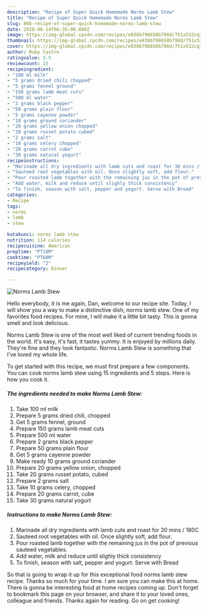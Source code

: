 ```yaml
---
description: "Recipe of Super Quick Homemade Norms Lamb Stew"
title: "Recipe of Super Quick Homemade Norms Lamb Stew"
slug: 866-recipe-of-super-quick-homemade-norms-lamb-stew
date: 2020-06-14T06:35:00.608Z
image: https://img-global.cpcdn.com/recipes/e838b798650b798d/751x532cq70/norms-lamb-stew-recipe-main-photo.jpg
thumbnail: https://img-global.cpcdn.com/recipes/e838b798650b798d/751x532cq70/norms-lamb-stew-recipe-main-photo.jpg
cover: https://img-global.cpcdn.com/recipes/e838b798650b798d/751x532cq70/norms-lamb-stew-recipe-main-photo.jpg
author: Ruby Castro
ratingvalue: 3.5
reviewcount: 15
recipeingredient:
- "100 ml milk"
- "5 grams dried chili chopped"
- "5 grams fennel ground"
- "150 grams lamb meat cuts"
- "500 ml water"
- "2 grams black pepper"
- "50 grams plain flour"
- "5 grams cayenne powder"
- "10 grams ground coriander"
- "20 grams yellow onion chopped"
- "20 grams russet potato cubed"
- "2 grams salt"
- "10 grams celery chopped"
- "20 grams carrot cube"
- "30 grams natural yogurt"
recipeinstructions:
- "Marinade all dry ingredients with lamb cuts and roast for 30 mins / 180C"
- "Sauteed root vegetables with oil. Once slightly soft, add flour."
- "Pour roasted lamb together with the remaining jus in the pot of previous sauteed vegetables."
- "Add water, milk and reduce until slighly thick consistency"
- "To finish, season with salt, pepper and yogurt. Serve with Bread"
categories:
- Recipe
tags:
- norms
- lamb
- stew

katakunci: norms lamb stew 
nutrition: 114 calories
recipecuisine: American
preptime: "PT18M"
cooktime: "PT60M"
recipeyield: "2"
recipecategory: Dinner

---
```



![Norms Lamb Stew](https://img-global.cpcdn.com/recipes/e838b798650b798d/751x532cq70/norms-lamb-stew-recipe-main-photo.jpg)

Hello everybody, it is me again, Dan, welcome to our recipe site. Today, I will show you a way to make a distinctive dish, norms lamb stew. One of my favorites food recipes. For mine, I will make it a little bit tasty. This is gonna smell and look delicious.

Norms Lamb Stew is one of the most well liked of current trending foods in the world. It's easy, it's fast, it tastes yummy. It is enjoyed by millions daily. They're fine and they look fantastic. Norms Lamb Stew is something that I've loved my whole life.




To get started with this recipe, we must first prepare a few components. You can cook norms lamb stew using 15 ingredients and 5 steps. Here is how you cook it.

<!--inarticleads1-->

##### The ingredients needed to make Norms Lamb Stew:

1. Take 100 ml milk
1. Prepare 5 grams dried chili, chopped
1. Get 5 grams fennel, ground
1. Prepare 150 grams lamb meat cuts
1. Prepare 500 ml water
1. Prepare 2 grams black pepper
1. Prepare 50 grams plain flour
1. Get 5 grams cayenne powder
1. Make ready 10 grams ground coriander
1. Prepare 20 grams yellow onion, chopped
1. Take 20 grams russet potato, cubed
1. Prepare 2 grams salt
1. Take 10 grams celery, chopped
1. Prepare 20 grams carrot, cube
1. Take 30 grams natural yogurt




<!--inarticleads2-->

##### Instructions to make Norms Lamb Stew:

1. Marinade all dry ingredients with lamb cuts and roast for 30 mins / 180C
1. Sauteed root vegetables with oil. Once slightly soft, add flour.
1. Pour roasted lamb together with the remaining jus in the pot of previous sauteed vegetables.
1. Add water, milk and reduce until slighly thick consistency
1. To finish, season with salt, pepper and yogurt. Serve with Bread




So that is going to wrap it up for this exceptional food norms lamb stew recipe. Thanks so much for your time. I am sure you can make this at home. There is gonna be interesting food at home recipes coming up. Don't forget to bookmark this page on your browser, and share it to your loved ones, colleague and friends. Thanks again for reading. Go on get cooking!
